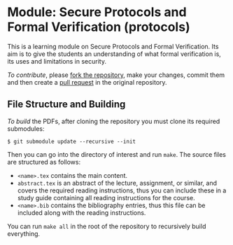 Module: Secure Protocols and Formal Verification (protocols)
===============================================================================

This is a learning module on Secure Protocols and Formal Verification.  Its aim 
is to give the students an understanding of what formal verification is, its 
uses and limitations in security.

*To contribute*, please [fork the repository][ForkARepo], make your changes, 
commit them and then create a [pull request][PullRequest] in the original 
repository.

[ForkARepo]: https://help.github.com/articles/fork-a-repo/
[PullRequest]: https://help.github.com/articles/using-pull-requests/

File Structure and Building
-------------------------------------------------------------------------------

*To build* the PDFs, after cloning the repository you must clone its required 
submodules:
```shell
$ git submodule update --recursive --init
```
Then you can go into the directory of interest and run `make`. The source files 
are structured as follows:

- `<name>.tex` contains the main content.
- `abstract.tex` is an abstract of the lecture, assignment, or similar, and 
  covers the required reading instructions, thus you can include these in a 
  study guide containing all reading instructions for the course.
- `<name>.bib` contains the bibliography entries, thus this file can be 
  included along with the reading instructions.

You can run `make all` in the root of the repository to recursively build 
everything.
